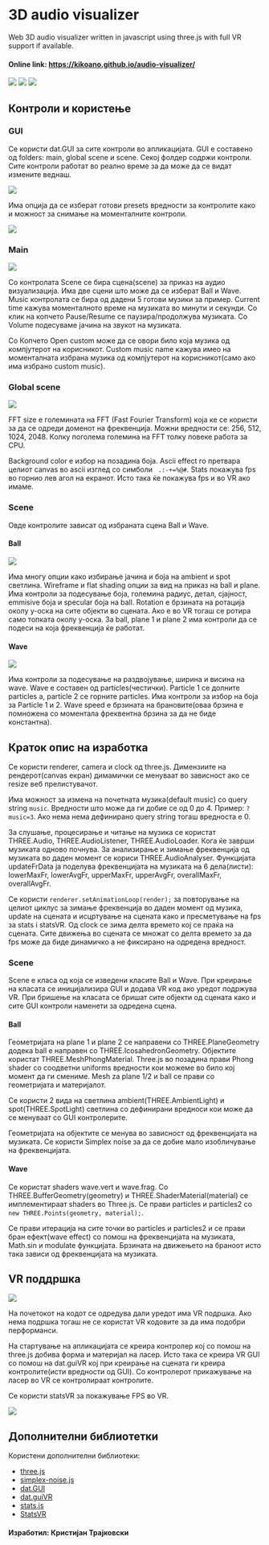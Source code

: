 # 3D audio visualizer
Web 3D аudio visualizer written in javascript using three.js with full VR support if available.

#### Online link: https://kikoano.github.io/audio-visualizer/
![](https://github.com/kikoano/audio-visualizer/blob/master/images/audio%20visualizer.png)
![](https://github.com/kikoano/audio-visualizer/blob/master/images/vr%20gui1.gif)
![](https://github.com/kikoano/audio-visualizer/blob/master/images/vr%20gui2.gif)
## Контроли и користење
### GUI
Се користи dat.GUI за сите контроли во апликацијата. GUI е составено од folders: main, global scene и scene. Секој фолдер содржи контроли. Сите контроли работат во реално време за да може да се видат измените веднаш.

![](https://github.com/kikoano/audio-visualizer/blob/master/images/ball%20gui.png)

Има опција да се изберат готови presets вредности за контролите како и можност за снимање на моменталните контроли.

![](https://github.com/kikoano/audio-visualizer/blob/master/images/presets.png)
### Main
![](https://github.com/kikoano/audio-visualizer/blob/master/images/main%20gui.png)

Со контролата Scene се бира сцена(scene) за приказ на аудио визуализација. Има две сцени што може да се изберат Ball и Wave.
Music контролата се бира од дадени 5 готови музики за пример. Current time кажува моменталното време на музиката во минути и секунди. Со клик на копчето Pause/Resume се паузира/продолжува музиката. Со Volume подесуваме јачина на звукот на музиката.

Со Копчето Open custom може да се овори било која музика од компјутерот на корисникот. Custom music name кажува имео на моменталната избрана музика од компјутерот на корисникот(само ако има избрано custom music).
### Global scene
![](https://github.com/kikoano/audio-visualizer/blob/master/images/global%20scene%20gui.png)

FFT size e големината на FFT (Fast Fourier Transform) која ке се користи за да се одреди доменот на фреквенција. Можни вредности се: 256, 512, 1024, 2048. Колку поголема големина на FFT толку повеке работа за CPU.

Background color е избор на позадина боја. Ascii effect го претвара целиот canvas во ascii изглед со симболи ``` .:-+=%@#```. Stats покажува fps во горнио лев агол на екранот. Исто така ќе покажува fps и во VR ако имаме.
### Scene
Овде контролите зависат од избраната сцена Ball и Wave.
#### Ball
![](https://github.com/kikoano/audio-visualizer/blob/master/images/ball%20scene%20gui.png)

Има многу опции како избирање јачина и боја на ambient и spot светлина. Wireframe и flat shading опции за вид на приказ на ball и plane. Има контроли за подесување боја, големина радиус, детал, сјајност, emmisive боја и specular боја на ball. Rotation е брзината на ротација околу y-оска на сите објекти во сцената. Ако е во VR тогаш се ротира само топката околу y-оска. За ball, plane 1 и plane 2 има контроли да се подеси на која фреквенција ќе работат.
#### Wave
![](https://github.com/kikoano/audio-visualizer/blob/master/images/wave%20scene%20gui.png)

Има контроли за подесување на раздвојување, ширина и висина на wave. Wave е составен од particles(честички). Particle 1 се долните particles а, particle 2 се горните particles. Има контроли за избор на боја за Particle 1 и 2. Wave speed е брзината на брановите(оваа брзина е помножена со моментала фреквентна брзина за да не биде константна).
## Краток опис на изработка
Се користи renderer, camera и clock од three.js. Димензиите на рендерот(canvas екран) димамички се менуваат во зависност ако се resize веб прелистувачот.

Има можност за измена на почетната музика(default music) со query string `music`. Вредности што може да ги добие се од 0 до 4. Пример: `?music=3`. Ако нема нема дефинирано query string тогаш вредноста е 0.

За слушање, процесирање и читање на музика се користат THREE.Audio, THREE.AudioListener, THREE.AudioLoader. Кога ќе заврши музиката одново почнува. За анализирање и зимање фреквенција од музиката во даден момент се кориси THREE.AudioAnalyser. Функцијата updateFrData ја поделува фреквенцијата на музиката на 6 дела(листи): lowerMaxFr, lowerAvgFr, upperMaxFr, upperAvgFr, overallMaxFr, overallAvgFr.

Се користи `renderer.setAnimationLoop(render);` за повторување на целиот циклус за зимање фреквенција во даден момент од музика, update на сцената и исцртување на сцената како и пресметување на fps за stats i statsVR. Од clock се зима делта времето кој се праќа на сцената. Сите движења во сцената се множат со делта времето за да fps може да биде динамичко а не фиксирано на одредена вредност.
### Scene
Scene е класа од која се изведени класите Ball и Wave. При креирање на класата се иницијализира GUI и додава VR код ако уредот подржува VR. При бришење на класата се бришат сите објекти од сцената како и сите GUI контроли наменети за одредена сцена.
#### Ball
Геометријата на plane 1 и plane 2 се направени со THREE.PlaneGeometry додека ball е направен со THREE.IcosahedronGeometry. Објектите користат THREE.MeshPhongMaterial. Three.js во позадина прави Phong shader со соодветни uniforms вредности кои можеме во било кој момент да ги смениме. Mesh za plane 1/2 и ball се прави со геометријата и материјалот.

Се користи 2 вида на светлина ambient(THREE.AmbientLight) и spot(THREE.SpotLight) светлина со дефинирани вредноси кои може да се менуваат со GUI контролерите.

Геометријата на објектите се менува во зависност од фреквенцијата на музиката. Се користи Simplex noise за да се добие мало изобличување на фреквенцијата.
#### Wave
Се користат shaders wave.vert и wave.frag. Со THREE.BufferGeometry(geometry) и THREE.ShaderMaterial(material) се имплементираат shaders во Three.js. Се прави particles и particles2 со `new THREE.Points(geometry, material);`.

Се прави итерација на сите точки во particles и particles2 и се прави бран ефект(wave effect) со помош на фреквенцијата на музиката, Math.sin и modulate функцијата. Брзината на движењето на браноот исто така зависи од фреквенцијата на музиката.
## VR поддршка
![](https://github.com/kikoano/audio-visualizer/blob/master/images/vr%20gui3.gif)

На почетокот на кодот се одредува дали уредот има VR подршка. Ако нема подршка тогаш не се користат VR кодовите за да има подобри перформанси.

На стартување на апликацијата се креира контролер кој со помош на three.js добива форма и материјал на ласер. Исто така се креира VR GUI со помош на dat.guiVR кој при креирање на сцената ги креира контролите(исти вредности од GUI). Со контролерот прикажување на ласер во VR се контролираат контролите.

Се користи statsVR за покажување FPS во VR.

![](https://github.com/kikoano/audio-visualizer/blob/master/images/vr%20stats.gif)
## Дополнителни библиотетки
Користени дополнителни библиотеки:
* [three.js](https://github.com/mrdoob/three.js/)
* [simplex-noise.js](https://github.com/jwagner/simplex-noise.js)
* [dat.GUI](https://github.com/dataarts/dat.gui)
* [dat.guiVR](https://github.com/dataarts/dat.guiVR)
* [stats.js](https://github.com/mrdoob/stats.js/)
* [StatsVR](https://github.com/Sean-Bradley/StatsVR)
#### Изработил: Кристијан Трајковски
